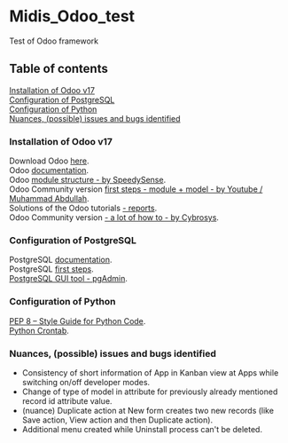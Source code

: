 # Midis_Odoo_test
Test of Odoo framework

## Table of contents
[Installation of Odoo v17](#installation-of-odoo-v17)  
[Configuration of PostgreSQL](#configuration-of-postgresql)  
[Configuration of Python](#configuration-of-python)  
[Nuances, (possible) issues and bugs identified](#nuances-possible-issues-and-bugs-identified)

### Installation of Odoo v17
Download Odoo [here](https://www.odoo.com/page/download).  
Odoo [documentation](https://www.odoo.com/documentation/17.0/).  
Odoo [module structure - by SpeedySense](https://speedysense.com/odoo-module-structure/).  
Odoo Community version [first steps - module + model - by Youtube / Muhammad Abdullah](https://www.youtube.com/watch?v=6w5Zk6Rkv2s).  
Solutions of the Odoo tutorials [- reports](https://github.com/odoo/technical-training-solutions/tree/17.0-J_reports).  
Odoo Community version [- a lot of how to - by Cybrosys](https://www.cybrosys.com/blog/).  

### Configuration of PostgreSQL
PostgreSQL [documentation](https://www.postgresql.org/docs/current/).  
PostgreSQL [first steps](https://wiki.postgresql.org/wiki/First_steps).  
[PostgreSQL GUI tool - pgAdmin](https://www.postgresql.org/).

### Configuration of Python
[PEP 8 – Style Guide for Python Code](https://peps.python.org/pep-0008/).  
[Python Crontab](https://pypi.org/project/python-crontab/).

### Nuances, (possible) issues and bugs identified
- Consistency of short information of App in Kanban view at Apps while switching on/off developer modes.
- Change of type of model in attribute for previously already mentioned record id attribute value.
- (nuance) Duplicate action at New form creates two new records (like Save action, View action and then Duplicate action).
- Additional menu created while Uninstall process can't be deleted.
